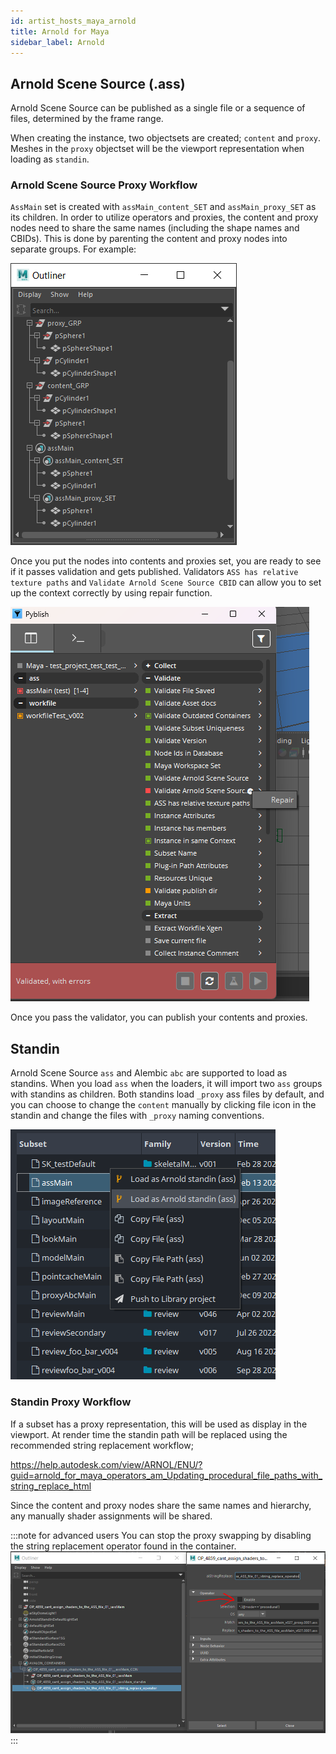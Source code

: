 ```yaml
---
id: artist_hosts_maya_arnold
title: Arnold for Maya
sidebar_label: Arnold
---
```

## Arnold Scene Source (.ass)
Arnold Scene Source can be published as a single file or a sequence of files, determined by the frame range.

When creating the instance, two objectsets are created; `content` and `proxy`. Meshes in the `proxy` objectset will be the viewport representation when loading as `standin`.

### Arnold Scene Source Proxy Workflow
`AssMain` set is  created with `assMain_content_SET` and `assMain_proxy_SET` as its children.
In order to utilize operators and proxies, the content and proxy nodes need to share the same names (including the shape names
and CBIDs). This is done by parenting the content and proxy nodes into separate groups. For example:

![Arnold Scene Source](assets/maya-arnold_scene_source.png)

Once you put the nodes into contents and proxies set, you are ready to see if it passes validation and gets published.
Validators `ASS has relative texture paths` and `Validate Arnold Scene Source CBID` can allow you to set up
the context correctly by using repair function.

![Arnold Scene Source Validators](assets/maya_validators_ass_family.png)

Once you pass the validator, you can publish your contents and proxies.
## Standin
Arnold Scene Source `ass` and Alembic `abc` are supported to load as standins.
When you load `ass` when the loaders, it will import two `ass` groups with standins as children.
Both standins load `_proxy` ass files by default, and you can choose to change the `content`
manually by clicking file icon in the standin and change the files with `_proxy` naming conventions.

![Arnold Scene Source Loaders](assets/maya_ass_loader.png)

### Standin Proxy Workflow
If a subset has a proxy representation, this will be used as display in the viewport. At render time the standin path will be replaced using the recommended string replacement workflow;

https://help.autodesk.com/view/ARNOL/ENU/?guid=arnold_for_maya_operators_am_Updating_procedural_file_paths_with_string_replace_html

Since the content and proxy nodes share the same names and hierarchy, any manually shader assignments will be shared.


:::note for advanced users
You can stop the proxy swapping by disabling the string replacement operator found in the container.
![Arnold Standin](assets/maya-arnold_standin.png)
:::
